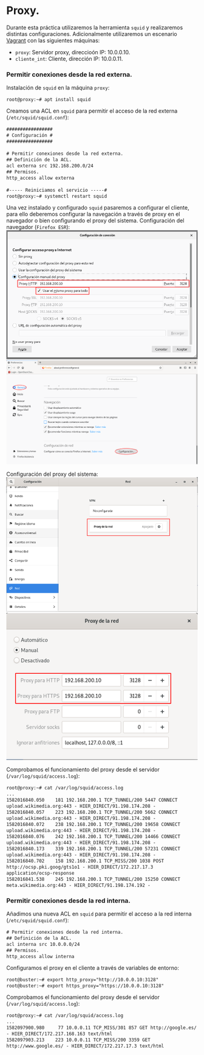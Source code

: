 # Proxy.
Durante esta práctica utilizaremos la herramienta `squid` y realizaremos distintas configuraciones.
Adicionalmente utilizaremos un escenario [Vagrant](Vagrantfile) con las siguientes máquinas:
- `proxy`: Servidor proxy, direccioón IP: 10.0.0.10.
- `cliente_int`: Cliente, dirección IP: 10.0.0.11.

### Permitir conexiones desde la red externa.
Instalación de `squid` en la máquina `proxy`:
~~~
root@proxy:~# apt install squid
~~~

Creamos una ACL en `squid` para permitir el acceso de la red externa (`/etc/squid/squid.conf`):
~~~
#################
# Configuración #
#################

# Permitir conexiones desde la red externa.
## Definición de la ACL.
acl externa src 192.168.200.0/24
## Permisos.
http_access allow externa

#----- Reiniciamos el servicio -----#
root@proxy:~# systemctl restart squid
~~~

Una vez instalado y configurado `squid` pasaremos a configurar el cliente, para ello deberemos configurar la navegación a través de proxy en el navegador o bien configurando el proxy del sistema.
Configuración del navegador (`Firefox ESR`):
![Configuración Proxy Navegador 1](images/confproxyweb2.png)
![Configuración Proxy Navegador 2](images/confproxyweb1.png)

Configuración del proxy del sistema:
![Configuración Proxy Sistema 1](images/confproxysys1.png)
![Configuración Proxy Sistema 2](images/confproxysys2.png)

Comprobamos el funcionamiento del proxy desde el servidor (`/var/log/squid/access.log`):
~~~
root@proxy:~# cat /var/log/squid/access.log
...
1582016840.050    181 192.168.200.1 TCP_TUNNEL/200 5447 CONNECT upload.wikimedia.org:443 - HIER_DIRECT/91.198.174.208 -
1582016840.057    223 192.168.200.1 TCP_TUNNEL/200 5662 CONNECT upload.wikimedia.org:443 - HIER_DIRECT/91.198.174.208 -
1582016840.072    238 192.168.200.1 TCP_TUNNEL/200 19658 CONNECT upload.wikimedia.org:443 - HIER_DIRECT/91.198.174.208 -
1582016840.076    242 192.168.200.1 TCP_TUNNEL/200 14466 CONNECT upload.wikimedia.org:443 - HIER_DIRECT/91.198.174.208 -
1582016840.173    339 192.168.200.1 TCP_TUNNEL/200 57231 CONNECT upload.wikimedia.org:443 - HIER_DIRECT/91.198.174.208 -
1582016840.702    158 192.168.200.1 TCP_MISS/200 1038 POST http://ocsp.pki.goog/gts1o1 - HIER_DIRECT/172.217.17.3 application/ocsp-response
1582016841.538    245 192.168.200.1 TCP_TUNNEL/200 15250 CONNECT meta.wikimedia.org:443 - HIER_DIRECT/91.198.174.192 -
~~~

### Permitir conexiones desde la red interna.
Añadimos una nueva ACL en `squid` para permitir el acceso a la red interna (`/etc/squid/squid.conf`):
~~~
# Permitir conexiones desde la red interna.
## Definición de la ACL.
acl interna src 10.0.0.0/24
## Permisos.
http_access allow interna
~~~

Configuramos el proxy en el cliente a través de variables de entorno:
~~~
root@buster:~# export http_proxy="http://10.0.0.10:3128"
root@buster:~# export https_proxy="https://10.0.0.10:3128"
~~~

Comprobamos el funcionamiento del proxy desde el servidor (`/var/log/squid/access.log`):
~~~
root@proxy:~# cat /var/log/squid/access.log
...
1582097900.980     77 10.0.0.11 TCP_MISS/301 857 GET http://google.es/ - HIER_DIRECT/172.217.168.163 text/html
1582097903.213    223 10.0.0.11 TCP_MISS/200 3359 GET http://www.google.es/ - HIER_DIRECT/172.217.17.3 text/html
~~~